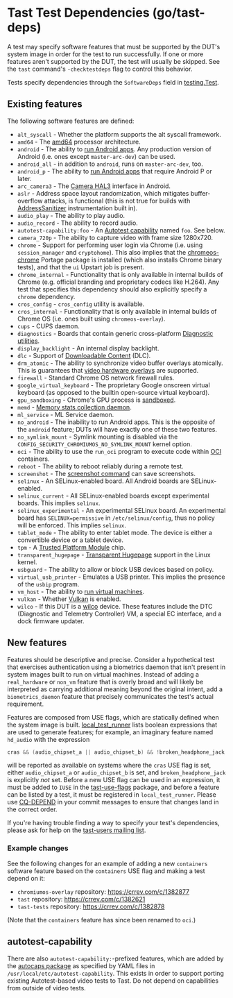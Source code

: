 # Tast Test Dependencies (go/tast-deps)

A test may specify software features that must be supported by the DUT's system
image in order for the test to run successfully. If one or more features aren't
supported by the DUT, the test will usually be skipped. See the `tast` command's
`-checktestdeps` flag to control this behavior.

Tests specify dependencies through the `SoftwareDeps` field in [testing.Test].

[testing.Test]: https://godoc.org/chromium.googlesource.com/chromiumos/platform/tast.git/src/chromiumos/tast/testing#Test

## Existing features

The following software features are defined:

*   `alt_syscall` - Whether the platform supports the alt syscall framework.
*   `amd64` - The [amd64] processor architecture.
*   `android` - The ability to [run Android apps]. Any production version of
    Android (i.e. ones except `master-arc-dev`) can be used.
*   `android_all` - in addition to `android`, runs on `master-arc-dev`, too.
*   `android_p` - The ability to [run Android apps] that require Android P or
    later.
*   `arc_camera3` - The [Camera HAL3] interface in Android.
*   `aslr` - Address space layout randomization, which mitigates buffer-overflow
    attacks, is functional (this is not true for builds with [AddressSanitizer]
    instrumentation built in).
*   `audio_play` - The ability to play audio.
*   `audio_record` - The ability to record audio.
*   `autotest-capability:foo` - An [Autotest capability] named `foo`. See below.
*   `camera_720p` - The ability to capture video with frame size 1280x720.
*   `chrome` - Support for performing user login via Chrome (i.e. using
    `session_manager` and `cryptohome`). This also implies that the
    [chromeos-chrome] Portage package is installed (which also installs Chrome
    binary tests), and that the `ui` Upstart job is present.
*   `chrome_internal` - Functionality that is only available in internal builds
    of Chrome (e.g. official branding and proprietary codecs like H.264). Any
    test that specifies this dependency should also explicitly specify a
    `chrome` dependency.
*   `cros_config` - `cros_config` utility is available.
*   `cros_internal` - Functionality that is only available in internal builds of
    Chrome OS (i.e. ones built using `chromeos-overlay`).
*   `cups` - CUPS daemon.
*   `diagnostics` - Boards that contain generic cross-platform
    [Diagnostic utilities].
*   `display_backlight` - An internal display backlight.
*   `dlc` - Support of [Downloadable Content] (DLC).
*   `drm_atomic` - The ability to synchronize video buffer overlays atomically.
    This is guarantees that [video hardware overlays] are supported.
*   `firewall` - Standard Chrome OS network firewall rules.
*   `google_virtual_keyboard` - The proprietary Google onscreen virtual keyboard
    (as opposed to the builtin open-source virtual keyboard).
*   `gpu_sandboxing` - Chrome's GPU process is [sandboxed].
*   `memd` - [Memory stats collection daemon].
*   `ml_service` - ML Service daemon.
*   `no_android` - The inability to run Android apps. This is the opposite of
    the `android` feature; DUTs will have exactly one of these two features.
*   `no_symlink_mount` - Symlink mounting is disabled via the
    `CONFIG_SECURITY_CHROMIUMOS_NO_SYMLINK_MOUNT` kernel option.
*   `oci` - The ability to use the `run_oci` program to execute code within
    [OCI] containers.
*   `reboot` - The ability to reboot reliably during a remote test.
*   `screenshot` - The [screenshot command] can save screenshots.
*   `selinux` - An SELinux-enabled board. All Android boards are
    SELinux-enabled.
*   `selinux_current` - All SELinux-enabled boards except experimental boards.
    This implies `selinux`.
*   `selinux_experimental` - An experimental SELinux board. An experimental
    board has `SELINUX=permissive` in `/etc/selinux/config`, thus no policy
    will be enforced. This implies `selinux`.
*   `tablet_mode` - The ability to enter tablet mode. The device is either
    a convertible device or a tablet device.
*   `tpm` - A [Trusted Platform Module] chip.
*   `transparent_hugepage` - [Transparent Hugepage] support in the Linux kernel.
*   `usbguard` - The ability to allow or block USB devices based on policy.
*   `virtual_usb_printer` - Emulates a USB printer. This implies the presence of
    the `usbip` program.
*   `vm_host` - The ability to [run virtual machines].
*   `vulkan` - Whether [Vulkan] is enabled.
*   `wilco` - If this DUT is a [wilco] device. These features include
    the DTC (Diagnostic and Telemetry Controller) VM, a special EC interface,
    and a dock firmware updater.

[amd64]: https://en.wikipedia.org/wiki/X86-64
[run Android apps]: https://developer.android.com/topic/arc/
[Camera HAL3]: https://source.android.com/devices/camera/camera3
[AddressSanitizer]: https://github.com/google/sanitizers/wiki/AddressSanitizer
[Autotest capability]: https://chromium.googlesource.com/chromiumos/overlays/chromiumos-overlay/+/master/chromeos-base/autotest-capability-default/
[chromeos-chrome]: https://chromium.googlesource.com/chromiumos/overlays/chromiumos-overlay/+/master/chromeos-base/chromeos-chrome/chromeos-chrome-9999.ebuild
[Diagnostic utilities]: https://chromium.googlesource.com/chromiumos/platform2/+/HEAD/diagnostics/README.md
[Downloadable Content]: https://chromium.googlesource.com/chromiumos/platform2/+/HEAD/dlcservice
[video hardware overlays]: https://en.wikipedia.org/wiki/Hardware_overlay
[sandboxed]: https://chromium.googlesource.com/chromium/src/+/HEAD/docs/linux_sandboxing.md
[Memory stats collection daemon]: https://chromium.googlesource.com/chromiumos/platform2/+/master/metrics/memd/
[OCI]: https://www.opencontainers.org/
[screenshot command]: https://chromium.googlesource.com/chromiumos/platform2/+/master/screenshot/
[Trusted Platform Module]: https://en.wikipedia.org/wiki/Trusted_Platform_Module
[Transparent Hugepage]: https://www.kernel.org/doc/Documentation/vm/transhuge.txt
[run virtual machines]: https://chromium.googlesource.com/chromiumos/docs/+/master/containers_and_vms.md
[Vulkan]: https://www.khronos.org/vulkan/
[wilco]: https://sites.google.com/corp/google.com/wilco/home

## New features

Features should be descriptive and precise. Consider a hypothetical test that
exercises authentication using a biometrics daemon that isn't present in system
images built to run on virtual machines. Instead of adding a `real_hardware` or
`non_vm` feature that is overly broad and will likely be interpreted as carrying
additional meaning beyond the original intent, add a `biometrics_daemon` feature
that precisely communicates the test's actual requirement.

Features are composed from USE flags, which are statically defined when the
system image is built. [local_test_runner] lists boolean expressions that are
used to generate features; for example, an imaginary feature named `hd_audio`
with the expression

```go
cras && (audio_chipset_a || audio_chipset_b) && !broken_headphone_jack
```

will be reported as available on systems where the `cras` USE flag is set,
either `audio_chipset_a` or `audio_chipset_b` is set, and
`broken_headphone_jack` is explicitly *not* set. Before a new USE flag can be
used in an expression, it must be added to `IUSE` in the [tast-use-flags]
package, and before a feature can be listed by a test, it must be registered in
`local_test_runner`. Please use [CQ-DEPEND] in your commit messages to ensure
that changes land in the correct order.

If you're having trouble finding a way to specify your test's dependencies,
please ask for help on the [tast-users mailing list].

[local_test_runner]: https://chromium.googlesource.com/chromiumos/platform/tast/+/master/src/chromiumos/cmd/local_test_runner/main.go
[tast-use-flags]: https://chromium.googlesource.com/chromiumos/overlays/chromiumos-overlay/+/master/chromeos-base/tast-use-flags/
[CQ-DEPEND]: https://chromium.googlesource.com/chromiumos/docs/+/master/contributing.md#cq-depend
[tast-users mailing list]: https://groups.google.com/a/chromium.org/forum/#!forum/tast-users

### Example changes

See the following changes for an example of adding a new `containers` software
feature based on the `containers` USE flag and making a test depend on it:

*   `chromiumos-overlay` repository: <https://crrev.com/c/1382877>
*   `tast` repository: <https://crrev.com/c/1382621>
*   `tast-tests` repository: <https://crrev.com/c/1382878>

(Note that the `containers` feature has since been renamed to `oci`.)

## autotest-capability

There are also `autotest-capability:`-prefixed features, which are added by the
[autocaps package] as specified by YAML files in
`/usr/local/etc/autotest-capability`. This exists in order to support porting
existing Autotest-based video tests to Tast. Do not depend on capabilities from
outside of video tests.

[autocaps package]: https://godoc.org/chromium.googlesource.com/chromiumos/platform/tast.git/src/chromiumos/tast/autocaps/
